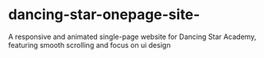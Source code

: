 # dancing-star-onepage-site-
A responsive and animated single-page website for Dancing Star Academy, featuring smooth scrolling and focus on ui design 
